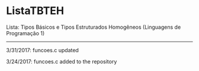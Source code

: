 # ListaTBTEH
Lista: Tipos Básicos e Tipos Estruturados Homogêneos (Linguagens de Programação 1)

--------------------------------------------------

3/31/2017: funcoes.c updated

3/24/2017: funcoes.c added to the repository
